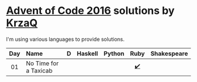 [Advent of Code 2016](http://adventofcode.com) solutions by [KrzaQ][kq]
========================

I'm using various languages to provide solutions.

| Day | Name                                           | D    | Haskell | Python | Ruby | Shakespeare |
|:---:|:-----------------------------------------------|:----:|:-------:|:------:|:----:|:-----------:|
| 01  | No Time for a Taxicab                          |      |         |        | [:heavy_check_mark:](./day01/main.rb) |             |

[day1]: http://adventofcode.com/2016/day/1

[kq]: https://dev.krzaq.cc
